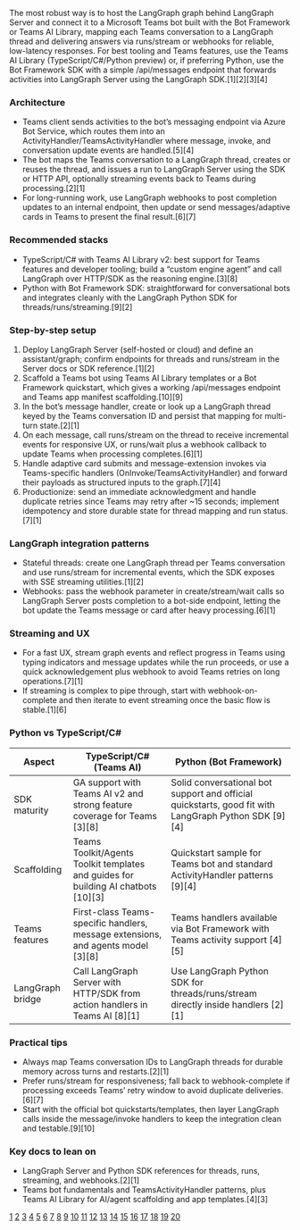 The most robust way is to host the LangGraph graph behind LangGraph Server and connect it to a Microsoft Teams bot built with the Bot Framework or Teams AI Library, mapping each Teams conversation to a LangGraph thread and delivering answers via runs/stream or webhooks for reliable, low-latency responses. For best tooling and Teams features, use the Teams AI Library (TypeScript/C#/Python preview) or, if preferring Python, use the Bot Framework SDK with a simple /api/messages endpoint that forwards activities into LangGraph Server using the LangGraph SDK.[1][2][3][4]

### Architecture
- Teams client sends activities to the bot’s messaging endpoint via Azure Bot Service, which routes them into an ActivityHandler/TeamsActivityHandler where message, invoke, and conversation update events are handled.[5][4]
- The bot maps the Teams conversation to a LangGraph thread, creates or reuses the thread, and issues a run to LangGraph Server using the SDK or HTTP API, optionally streaming events back to Teams during processing.[2][1]
- For long-running work, use LangGraph webhooks to post completion updates to an internal endpoint, then update or send messages/adaptive cards in Teams to present the final result.[6][7]

### Recommended stacks
- TypeScript/C# with Teams AI Library v2: best support for Teams features and developer tooling; build a “custom engine agent” and call LangGraph over HTTP/SDK as the reasoning engine.[3][8]
- Python with Bot Framework SDK: straightforward for conversational bots and integrates cleanly with the LangGraph Python SDK for threads/runs/streaming.[9][2]

### Step-by-step setup
1) Deploy LangGraph Server (self-hosted or cloud) and define an assistant/graph; confirm endpoints for threads and runs/stream in the Server docs or SDK reference.[1][2]
2) Scaffold a Teams bot using Teams AI Library templates or a Bot Framework quickstart, which gives a working /api/messages endpoint and Teams app manifest scaffolding.[10][9]
3) In the bot’s message handler, create or look up a LangGraph thread keyed by the Teams conversation ID and persist that mapping for multi-turn state.[2][1]
4) On each message, call runs/stream on the thread to receive incremental events for responsive UX, or runs/wait plus a webhook callback to update Teams when processing completes.[6][1]
5) Handle adaptive card submits and message-extension invokes via Teams-specific handlers (OnInvoke/TeamsActivityHandler) and forward their payloads as structured inputs to the graph.[7][4]
6) Productionize: send an immediate acknowledgment and handle duplicate retries since Teams may retry after ~15 seconds; implement idempotency and store durable state for thread mapping and run status.[7][1]

### LangGraph integration patterns
- Stateful threads: create one LangGraph thread per Teams conversation and use runs/stream for incremental events, which the SDK exposes with SSE streaming utilities.[1][2]
- Webhooks: pass the webhook parameter in create/stream/wait calls so LangGraph Server posts completion to a bot-side endpoint, letting the bot update the Teams message or card after heavy processing.[6][1]

### Streaming and UX
- For a fast UX, stream graph events and reflect progress in Teams using typing indicators and message updates while the run proceeds, or use a quick acknowledgement plus webhook to avoid Teams retries on long operations.[7][1]
- If streaming is complex to pipe through, start with webhook-on-complete and then iterate to event streaming once the basic flow is stable.[1][6]

### Python vs TypeScript/C#
| Aspect | TypeScript/C# (Teams AI) | Python (Bot Framework) |
|---|---|---|
| SDK maturity | GA support with Teams AI v2 and strong feature coverage for Teams [3][8] | Solid conversational bot support and official quickstarts, good fit with LangGraph Python SDK [9][4] |
| Scaffolding | Teams Toolkit/Agents Toolkit templates and guides for building AI chatbots [10][3] | Quickstart sample for Teams bot and standard ActivityHandler patterns [9][4] |
| Teams features | First-class Teams-specific handlers, message extensions, and agents model [3][8] | Teams handlers available via Bot Framework with Teams activity support [4][5] |
| LangGraph bridge | Call LangGraph Server with HTTP/SDK from action handlers in Teams AI [8][1] | Use LangGraph Python SDK for threads/runs/stream directly inside handlers [2][1] |

### Practical tips
- Always map Teams conversation IDs to LangGraph threads for durable memory across turns and restarts.[2][1]
- Prefer runs/stream for responsiveness; fall back to webhook-complete if processing exceeds Teams’ retry window to avoid duplicate deliveries.[6][7]
- Start with the official bot quickstarts/templates, then layer LangGraph calls inside the message/invoke handlers to keep the integration clean and testable.[9][10]

### Key docs to lean on
- LangGraph Server and Python SDK references for threads, runs, streaming, and webhooks.[2][1]
- Teams bot fundamentals and TeamsActivityHandler patterns, plus Teams AI Library for AI/agent scaffolding and app templates.[4][3]

[1](https://docs.langchain.com/langgraph-platform/langgraph-server)
[2](https://langchain-ai.github.io/langgraph/cloud/reference/sdk/python_sdk_ref/)
[3](https://learn.microsoft.com/en-us/microsoftteams/platform/bots/build-a-bot)
[4](https://learn.microsoft.com/en-us/azure/bot-service/bot-builder-basics-teams?view=azure-bot-service-4.0)
[5](https://learn.microsoft.com/en-us/azure/bot-service/bot-activity-handler-concept?view=azure-bot-service-4.0)
[6](https://docs.langchain.com/langgraph-platform/use-webhooks)
[7](https://learn.microsoft.com/en-us/microsoftteams/platform/bots/bot-concepts)
[8](https://github.com/microsoft/teams-ai)
[9](https://learn.microsoft.com/en-us/samples/officedev/microsoft-teams-samples/officedev-microsoft-teams-samples-bot-conversation-quickstart-python/)
[10](https://learn.microsoft.com/en-us/microsoftteams/platform/toolkit/build-a-basic-ai-chatbot-in-teams)
[11](https://www.langchain.com/langgraph)
[12](https://github.com/langchain-ai/langgraph/discussions/3335)
[13](https://github.com/OfficeDev/microsoft-365-agents-toolkit/wiki/ZZZ-%E2%80%90-%5BArchived%5D-%E2%80%90-Build-a-Basic-AI-Chatbot-in-Teams)
[14](https://github.com/langchain-ai/langgraph/issues/5867)
[15](https://www.reddit.com/r/LangChain/comments/1d7nr29/can_we_deploy_a_langgraph_graph_as_an_api/)
[16](https://docs.langchain.com/langgraph-platform/langgraph-server-changelog)
[17](https://learn.microsoft.com/en-us/microsoftteams/platform/teams-ai-library/welcome)
[18](https://langchain-ai.github.io/langgraphjs/concepts/langgraph_server/)
[19](https://learn.microsoft.com/en-us/javascript/api/botbuilder-core/activityhandler?view=botbuilder-ts-latest)
[20](https://www.langchain.com/langgraph-platform)